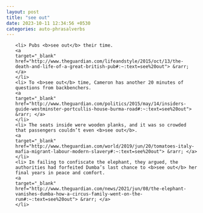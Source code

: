 ```yaml
---
layout: post
title: "see out"
date: 2023-10-11 12:34:56 +0530
categories: auto-phrasalverbs
---
```

<ol>

    <li> Pubs <b>see out</b> their time.
    <a 
    target="_blank" 
    href="http://www.theguardian.com/lifeandstyle/2015/oct/13/the-death-and-life-of-a-great-british-pub#:~:text=see%20out"> &rarr; </a>
    </li>
    <li> To <b>see out</b> time, Cameron has another 20 minutes of questions from backbenchers.
    <a 
    target="_blank" 
    href="http://www.theguardian.com/politics/2015/may/14/insiders-guide-westminster-portcullis-house-burma-road#:~:text=see%20out"> &rarr; </a>
    </li>
    <li> The seats inside were wooden planks, and it was so crowded that passengers couldn’t even <b>see out</b>.
    <a 
    target="_blank" 
    href="http://www.theguardian.com/world/2019/jun/20/tomatoes-italy-mafia-migrant-labour-modern-slavery#:~:text=see%20out"> &rarr; </a>
    </li>
    <li> In failing to confiscate the elephant, they argued, the authorities had forfeited Dumba’s last chance to <b>see out</b> her final years in peace and comfort.
    <a 
    target="_blank" 
    href="http://www.theguardian.com/news/2021/jun/08/the-elephant-vanishes-dumba-how-a-circus-family-went-on-the-run#:~:text=see%20out"> &rarr; </a>
    </li>
